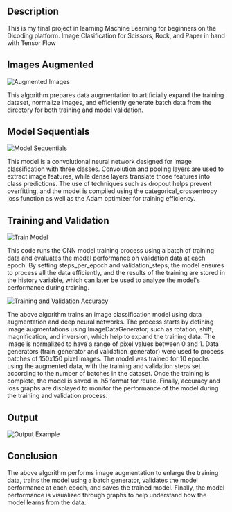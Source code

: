 ## Description

This is my final project in learning Machine Learning for beginners on the Dicoding platform. Image Clasification for Scissors, Rock, and Paper in hand with Tensor Flow

## Images Augmented

![Augmented Images](https://github.com/user-attachments/assets/2d0741a6-84ce-4108-a031-804302e1413f)

This algorithm prepares data augmentation to artificially expand the training dataset, normalize images, and efficiently generate batch data from the directory for both training and model validation.

## Model Sequentials

![Model Sequentials](https://github.com/user-attachments/assets/19619c35-ca38-4280-9cfb-f112a2d28496)

This model is a convolutional neural network designed for image classification with three classes. Convolution and pooling layers are used to extract image features, while dense layers translate those features into class predictions. The use of techniques such as dropout helps prevent overfitting, and the model is compiled using the categorical_crossentropy loss function as well as the Adam optimizer for training efficiency.

## Training and Validation
![Train Model](https://github.com/user-attachments/assets/5734c0ac-dbf6-4959-82d9-ba32c6d5a397)

This code runs the CNN model training process using a batch of training data and evaluates the model performance on validation data at each epoch. By setting steps_per_epoch and validation_steps, the model ensures to process all the data efficiently, and the results of the training are stored in the history variable, which can later be used to analyze the model's performance during training.

![Training and Validation Accuracy](https://github.com/user-attachments/assets/24b31461-07ed-4192-9f72-810e452b7713)

The above algorithm trains an image classification model using data augmentation and deep neural networks. The process starts by defining image augmentations using ImageDataGenerator, such as rotation, shift, magnification, and inversion, which help to expand the training data. The image is normalized to have a range of pixel values between 0 and 1.
Data generators (train_generator and validation_generator) were used to process batches of 150x150 pixel images. The model was trained for 10 epochs using the augmented data, with the training and validation steps set according to the number of batches in the dataset.
Once the training is complete, the model is saved in .h5 format for reuse. Finally, accuracy and loss graphs are displayed to monitor the performance of the model during the training and validation process.


## Output
![Output Example](https://github.com/user-attachments/assets/32b80f49-bec6-42a9-8077-28ecbd563bbd)

## Conclusion

The above algorithm performs image augmentation to enlarge the training data, trains the model using a batch generator, validates the model performance at each epoch, and saves the trained model. Finally, the model performance is visualized through graphs to help understand how the model learns from the data.
